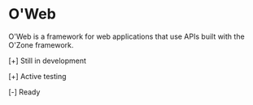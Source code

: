 # O'Web

O'Web is a framework for web applications that use APIs built with the O'Zone framework.

[+] Still in development

[+] Active testing

[-] Ready